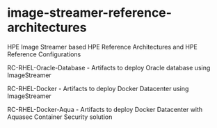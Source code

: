 # image-streamer-reference-architectures
HPE Image Streamer based HPE Reference Architectures and HPE Reference Configurations

RC-RHEL-Oracle-Database - Artifacts to deploy Oracle database using ImageStreamer

RC-RHEL-Docker - Artifacts to deploy Docker Datacenter using ImageStreamer

RC-RHEL-Docker-Aqua - Artifacts to deploy Docker Datacenter with Aquasec Container Security solution


